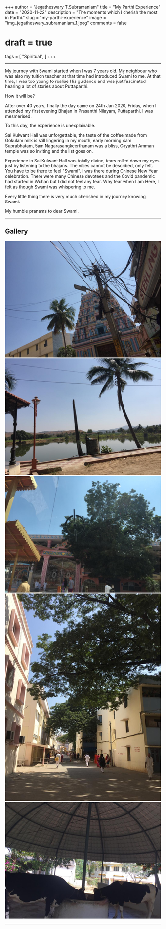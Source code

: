 +++
author = "Jegatheswary T.Subramaniam"
title = "My Parthi Experience"
date = "2020-11-22"
description = "The moments which I cherish the most in Parthi."
slug = "my-parthi-experience"
image = "img_jegatheswary_subramaniam_1.jpeg"
comments = false
# draft = true
tags = [
    "Spiritual",
]
+++

---

My journey with Swami started when I was 7 years old. My neighbour who was also my tuition teacher at that time had  introduced Swami to me. At that time, I was too young to realise His guidance and was just fascinated hearing a lot of stories about Puttaparthi.

How it will be?

After over 40 years, finally the day came on 24th Jan 2020, Friday, when I attended my first evening Bhajan in Prasanthi Nilayam, Puttaparthi. I was mesmerised. 

To this day, the experience is unexplainable.

Sai Kulwant Hall was unforgettable, the taste of the coffee made from Gokulam milk is still lingering in my mouth, early morning 4am Suprabhatam, 5am Nagarasangkeerthanam was a bliss, Gayathri Amman temple was so inviting and the list goes on.

Experience in Sai Kulwant Hall was totally divine, tears rolled down my eyes just by listening to the bhajans. The vibes cannot be described, only felt. You have to be there to feel "Swami". I was there during Chinese New Year celebration. There were many  Chinese devotees and the Covid pandemic had started in Wuhan but I did not feel any fear. Why fear when I am Here, I felt as though Swami was whispering to me.

Every little thing there is very much cherished in my journey knowing Swami.

My humble pranams to dear Swami.

---

## Gallery

![](img_jegatheswary_subramaniam_1.jpeg) ![](img_jegatheswary_subramaniam_2.jpeg) ![](img_jegatheswary_subramaniam_3.jpeg) ![](img_jegatheswary_subramaniam_4.jpeg) ![](img_jegatheswary_subramaniam_5.jpeg)

---